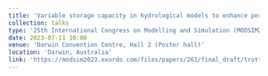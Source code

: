 ```yaml
---
title: 'Variable storage capacity in hydrological models to enhance performance under contrasting climates'
collection: talks
type: '25th International Congress on Modelling and Simulation (MODSIM2023)'
date: 2023-07-11 16:00
venue: 'Darwin Convention Centre, Hall 2 (Poster hall)'
location: 'Darwin, Australia'
link: 'https://modsim2023.exordo.com/files/papers/261/final_draft/trotter.pdf'
---
```

